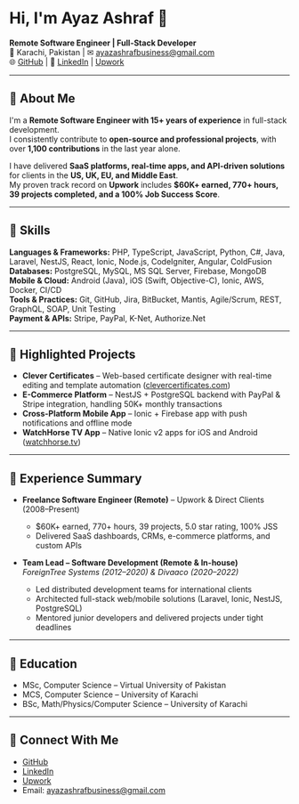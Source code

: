 # Hi, I'm Ayaz Ashraf 👋

**Remote Software Engineer | Full-Stack Developer**  
📍 Karachi, Pakistan | ✉ ayazashrafbusiness@gmail.com  
🌐 [GitHub](https://github.com/ayazashraf) | 🔗 [LinkedIn](https://linkedin.com/in/ayazashraf) | [Upwork](https://www.upwork.com/freelancers/ayazashraf)

---

## 🔹 About Me

I'm a **Remote Software Engineer with 15+ years of experience** in full-stack development.  
I consistently contribute to **open-source and professional projects**, with over **1,100 contributions** in the last year alone.

I have delivered **SaaS platforms, real-time apps, and API-driven solutions** for clients in the **US, UK, EU, and Middle East**.  
My proven track record on **Upwork** includes **$60K+ earned, 770+ hours, 39 projects completed, and a 100% Job Success Score**.

---

## 🔹 Skills

**Languages & Frameworks:** PHP, TypeScript, JavaScript, Python, C#, Java, Laravel, NestJS, React, Ionic, Node.js, CodeIgniter, Angular, ColdFusion  
**Databases:** PostgreSQL, MySQL, MS SQL Server, Firebase, MongoDB  
**Mobile & Cloud:** Android (Java), iOS (Swift, Objective-C), Ionic, AWS, Docker, CI/CD  
**Tools & Practices:** Git, GitHub, Jira, BitBucket, Mantis, Agile/Scrum, REST, GraphQL, SOAP, Unit Testing  
**Payment & APIs:** Stripe, PayPal, K-Net, Authorize.Net  

---

## 🔹 Highlighted Projects

- **Clever Certificates** – Web-based certificate designer with real-time editing and template automation ([clevercertificates.com](https://www.clevercertificates.com))  
- **E-Commerce Platform** – NestJS + PostgreSQL backend with PayPal & Stripe integration, handling 50K+ monthly transactions  
- **Cross-Platform Mobile App** – Ionic + Firebase app with push notifications and offline mode  
- **WatchHorse TV App** – Native Ionic v2 apps for iOS and Android ([watchhorse.tv](https://www.watchhorse.tv))  

---

## 🔹 Experience Summary

- **Freelance Software Engineer (Remote)** – Upwork & Direct Clients (2008–Present)  
  - $60K+ earned, 770+ hours, 39 projects, 5.0 star rating, 100% JSS  
  - Delivered SaaS dashboards, CRMs, e-commerce platforms, and custom APIs  

- **Team Lead – Software Development (Remote & In-house)**  
  *ForeignTree Systems (2012–2020) & Divaaco (2020–2022)*  
  - Led distributed development teams for international clients  
  - Architected full-stack web/mobile solutions (Laravel, Ionic, NestJS, PostgreSQL)  
  - Mentored junior developers and delivered projects under tight deadlines  

---

## 🔹 Education

- MSc, Computer Science – Virtual University of Pakistan  
- MCS, Computer Science – University of Karachi  
- BSc, Math/Physics/Computer Science – University of Karachi  

---

## 🔹 Connect With Me

- [GitHub](https://github.com/ayazashraf)  
- [LinkedIn](https://linkedin.com/in/ayazashraf)  
- [Upwork](https://www.upwork.com/freelancers/ayazashraf)  
- Email: ayazashrafbusiness@gmail.com
